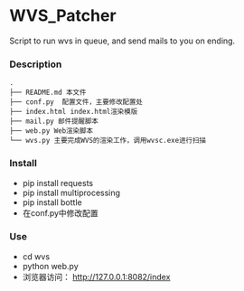 # WVS_Patcher
Script to run wvs in queue, and send mails to you on ending.



### Description

```
.
├── README.md 本文件
├── conf.py  配置文件，主要修改配置处
├── index.html index.html渲染模版
├── mail.py 邮件提醒脚本
├── web.py Web渲染脚本
└── wvs.py 主要完成WVS的渲染工作，调用wvsc.exe进行扫描
```



### Install

+ pip install requests
+ pip install multiprocessing
+ pip install bottle
+ 在conf.py中修改配置


### Use

+ cd wvs
+ python web.py
+ 浏览器访问： http://127.0.0.1:8082/index
